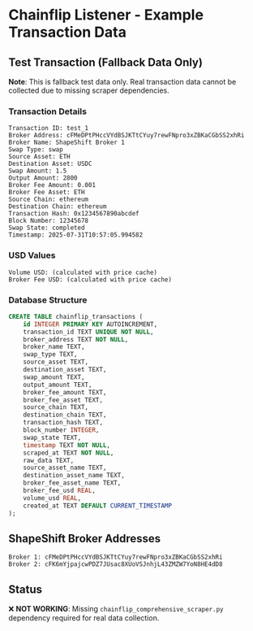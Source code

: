 # Chainflip Listener - Example Transaction Data

## Test Transaction (Fallback Data Only)

**Note**: This is fallback test data only. Real transaction data cannot be collected due to missing scraper dependencies.

### Transaction Details
```
Transaction ID: test_1
Broker Address: cFMeDPtPHccVYdBSJKTtCYuy7rewFNpro3xZBKaCGbSS2xhRi  
Broker Name: ShapeShift Broker 1
Swap Type: swap
Source Asset: ETH
Destination Asset: USDC
Swap Amount: 1.5
Output Amount: 2800
Broker Fee Amount: 0.001
Broker Fee Asset: ETH
Source Chain: ethereum
Destination Chain: ethereum
Transaction Hash: 0x1234567890abcdef
Block Number: 12345678
Swap State: completed
Timestamp: 2025-07-31T10:57:05.994582
```

### USD Values
```
Volume USD: (calculated with price cache)
Broker Fee USD: (calculated with price cache)
```

### Database Structure
```sql
CREATE TABLE chainflip_transactions (
    id INTEGER PRIMARY KEY AUTOINCREMENT,
    transaction_id TEXT UNIQUE NOT NULL,
    broker_address TEXT NOT NULL,
    broker_name TEXT,
    swap_type TEXT,
    source_asset TEXT,
    destination_asset TEXT,
    swap_amount TEXT,
    output_amount TEXT,
    broker_fee_amount TEXT,
    broker_fee_asset TEXT,
    source_chain TEXT,
    destination_chain TEXT,
    transaction_hash TEXT,
    block_number INTEGER,
    swap_state TEXT,
    timestamp TEXT NOT NULL,
    scraped_at TEXT NOT NULL,
    raw_data TEXT,
    source_asset_name TEXT,
    destination_asset_name TEXT,
    broker_fee_asset_name TEXT,
    broker_fee_usd REAL,
    volume_usd REAL,
    created_at TEXT DEFAULT CURRENT_TIMESTAMP
);
```

## ShapeShift Broker Addresses

```
Broker 1: cFMeDPtPHccVYdBSJKTtCYuy7rewFNpro3xZBKaCGbSS2xhRi
Broker 2: cFK6mYjpajcwPDZ7JUsac8XUoVSJnhjL43ZMZW7YoN8HE4dD8
```

## Status

❌ **NOT WORKING**: Missing `chainflip_comprehensive_scraper.py` dependency required for real data collection.
